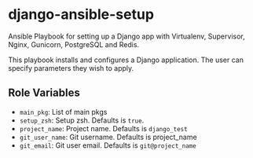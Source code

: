 # django-ansible-setup
Ansible Playbook for setting up a Django app with Virtualenv, Supervisor, Nginx, Gunicorn, PostgreSQL and Redis.


This playbook installs and configures a Django application. The user can specify parameters they wish to apply.

Role Variables
--------------
* `main_pkg`: List of main pkgs
* `setup_zsh`: Setup zsh. Defaults is `true`.
* `project_name`: Project name. Defaults is `django_test`
* `git_user_name`: Git username. Defaults is project_name
* `git_email`: Git user email. Defaults is `git@project_name`

